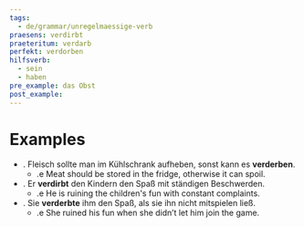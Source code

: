 ```yaml
---
tags:
  - de/grammar/unregelmaessige-verb
praesens: verdirbt
praeteritum: verdarb
perfekt: verdorben
hilfsverb:
  - sein
  - haben
pre_example: das Obst
post_example: 
---
```


# Examples
- . Fleisch sollte man im Kühlschrank aufheben, sonst kann es **verderben**.
	- .e Meat should be stored in the fridge, otherwise it can spoil.
- . Er **verdirbt** den Kindern den Spaß mit ständigen Beschwerden.
	- .e He is ruining the children's fun with constant complaints.
- . Sie **verderbte** ihm den Spaß, als sie ihn nicht mitspielen ließ.
	- .e She ruined his fun when she didn’t let him join the game.
